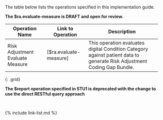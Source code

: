 
The table below lists the operations specified in this implementation guide. 

<div class="note-to-balloters" markdown="1">

**The $ra.evaluate-measure is DRAFT and open for review.**

|Operation Name|Link to Operation|Description|
|---|---|---|
|Risk Adjustment Evaluate Measure|[$ra.evaluate-measure]|This operation evaluates digital Condition Category against patient data to generate Risk Adjustment Coding Gap Bundle.|
{: .grid}


**The $report operation specified in STU1 is deprecated with the change to use the direct RESTful query approach**

</div>

<br />

{% include link-list.md %}
